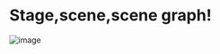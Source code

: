 # Stage,scene,scene graph!
![image](https://github.com/user-attachments/assets/11fcd5fc-f0b4-4059-ab2f-4b26c4ae8a60)
